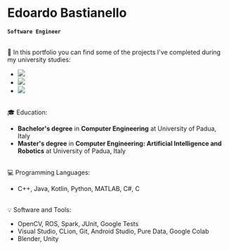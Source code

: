 # Edoardo Bastianello
**`Software Engineer`**
<br/><br/>

:wave:
In this portfolio you can find some of the projects I've completed during my university studies:
- [![](https://img.shields.io/badge/Computer%20Vision-red)](https://github.com/EdoardoBasti/ComputerVision_HandDetectionAndSegmentation)
- [![](https://img.shields.io/badge/Intelligent%20Robotics-green)](https://github.com/EdoardoBasti/IntelligentRobotics)
- [![](https://img.shields.io/badge/3D%20Data%20Processing-blue)](https://github.com/EdoardoBasti/3D_data_processing)
<br/><br/>

:mortar_board: Education:
- **Bachelor's degree** in **Computer Engineering** at University of Padua, Italy
- **Master's degree** in **Computer Engineering: Artificial Intelligence and Robotics** at University of Padua, Italy
<br/><br/>

:computer: Programming Languages:
- C++, Java, Kotlin, Python, MATLAB, C#, C
<br/><br/>


:bulb: Software and Tools:
- OpenCV, ROS, Spark, JUnit, Google Tests
- Visual Studio, CLion, Git, Android Studio, Pure Data, Google Colab
- Blender, Unity
<!--
**EdoardoBasti/EdoardoBasti** is a ✨ _special_ ✨ repository because its `README.md` (this file) appears on your GitHub profile.

Here are some ideas to get you started:

- 🔭 I’m currently working on ...
- 🌱 I’m currently learning ...
- 👯 I’m looking to collaborate on ...
- 🤔 I’m looking for help with ...
- 💬 Ask me about ...
- 📫 How to reach me: ...
- 😄 Pronouns: ...
- ⚡ Fun fact: ...
-->

